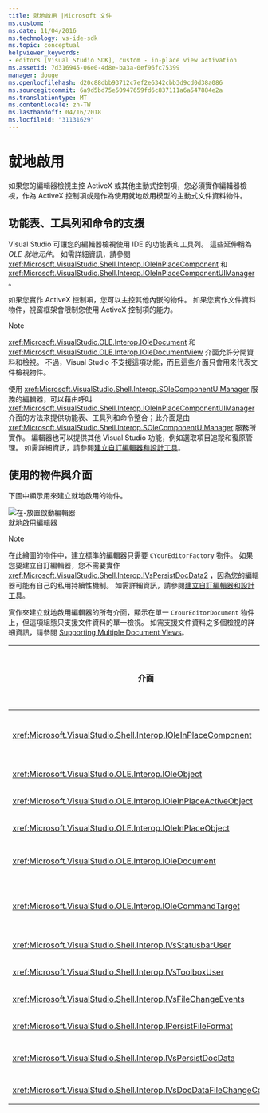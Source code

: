 ```yaml
---
title: 就地啟用 |Microsoft 文件
ms.custom: ''
ms.date: 11/04/2016
ms.technology: vs-ide-sdk
ms.topic: conceptual
helpviewer_keywords:
- editors [Visual Studio SDK], custom - in-place view activation
ms.assetid: 7d316945-06e0-4d8e-ba3a-0ef96fc75399
manager: douge
ms.openlocfilehash: d20c88dbb93712c7ef2e6342cbb3d9cd0d38a086
ms.sourcegitcommit: 6a9d5bd75e50947659fd6c837111a6a547884e2a
ms.translationtype: MT
ms.contentlocale: zh-TW
ms.lasthandoff: 04/16/2018
ms.locfileid: "31131629"
---
```

# <a name="in-place-activation"></a>就地啟用
如果您的編輯器檢視主控 ActiveX 或其他主動式控制項，您必須實作編輯器檢視，作為 ActiveX 控制項或是作為使用就地啟用模型的主動式文件資料物件。  
  
## <a name="support-for-menus-toolbars-and-commands"></a>功能表、工具列和命令的支援  
 Visual Studio 可讓您的編輯器檢視使用 IDE 的功能表和工具列。 這些延伸稱為 *OLE 就地元件*。 如需詳細資訊，請參閱 <xref:Microsoft.VisualStudio.Shell.Interop.IOleInPlaceComponent> 和 <xref:Microsoft.VisualStudio.Shell.Interop.IOleInPlaceComponentUIManager>。  
  
 如果您實作 ActiveX 控制項，您可以主控其他內嵌的物件。 如果您實作文件資料物件，視窗框架會限制您使用 ActiveX 控制項的能力。  
  
> [!NOTE]
>  <xref:Microsoft.VisualStudio.OLE.Interop.IOleDocument> 和 <xref:Microsoft.VisualStudio.OLE.Interop.IOleDocumentView> 介面允許分開資料和檢視。 不過，Visual Studio 不支援這項功能，而且這些介面只會用來代表文件檢視物件。  
  
 使用 <xref:Microsoft.VisualStudio.Shell.Interop.SOleComponentUIManager> 服務的編輯器，可以藉由呼叫 <xref:Microsoft.VisualStudio.Shell.Interop.IOleInPlaceComponentUIManager> 介面的方法來提供功能表、工具列和命令整合；此介面是由 <xref:Microsoft.VisualStudio.Shell.Interop.SOleComponentUIManager> 服務所實作。 編輯器也可以提供其他 Visual Studio 功能，例如選取項目追蹤和復原管理。 如需詳細資訊，請參閱[建立自訂編輯器和設計工具](../extensibility/creating-custom-editors-and-designers.md)。  
  
## <a name="objects-and-interfaces-used"></a>使用的物件與介面  
 下圖中顯示用來建立就地啟用的物件。  
  
 ![在&#45;放置啟動編輯器](../extensibility/media/vsinplaceactivationeditor.gif "vsInPlaceActivationEditor")  
就地啟用編輯器  
  
> [!NOTE]
>  在此繪圖的物件中，建立標準的編輯器只需要 `CYourEditorFactory` 物件。 如果您要建立自訂編輯器，您不需要實作 <xref:Microsoft.VisualStudio.Shell.Interop.IVsPersistDocData2> ，因為您的編輯器可能有自己的私用持續性機制。 如需詳細資訊，請參閱[建立自訂編輯器和設計工具](../extensibility/creating-custom-editors-and-designers.md)。  
  
 實作來建立就地啟用編輯器的所有介面，顯示在單一 `CYourEditorDocument` 物件上，但這項組態只支援文件資料的單一檢視。 如需支援文件資料之多個檢視的詳細資訊，請參閱 [Supporting Multiple Document Views](../extensibility/supporting-multiple-document-views.md)。  
  
|介面|物件的類型|使用|  
|---------------|--------------------|---------|  
|<xref:Microsoft.VisualStudio.Shell.Interop.IOleInPlaceComponent>|檢視|讓就地 VSPackage 物件能使用 <xref:Microsoft.VisualStudio.Shell.Interop.SOleComponentUIManager> 服務，作為完整整合的 IDE 元件來運作。 這項服務將物件的功能表、工具列和命令整合到 IDE，並發出狀態變更的通知。|  
|<xref:Microsoft.VisualStudio.OLE.Interop.IOleObject>|檢視|內嵌的物件提供基本功能給其容器並與其通訊的主要方式。|  
|<xref:Microsoft.VisualStudio.OLE.Interop.IOleInPlaceActiveObject>|檢視|管理就地物件的啟用和停用，並判斷應該可看見就地物件的多少部分。|  
|<xref:Microsoft.VisualStudio.OLE.Interop.IOleInPlaceObject>|檢視|在就地物件、相關應用程式最外層框架視窗和包含內嵌物件之應用程式的文件視窗之間，提供直接的通訊通道。|  
|<xref:Microsoft.VisualStudio.OLE.Interop.IOleDocument>|檢視|實作 ActiveX 物件。 請注意，IDE 中不使用分開文件資料和檢視的 <xref:Microsoft.VisualStudio.OLE.Interop.IOleDocument> 和 <xref:Microsoft.VisualStudio.OLE.Interop.IOleDocumentView> 方法。|  
|<xref:Microsoft.VisualStudio.OLE.Interop.IOleCommandTarget>|檢視/資料|可讓文件資料物件或文件檢視物件參與命令處理，或兩者皆可參與。|  
|<xref:Microsoft.VisualStudio.Shell.Interop.IVsStatusbarUser>|檢視|啟用狀態列更新。|  
|<xref:Microsoft.VisualStudio.Shell.Interop.IVsToolboxUser>|檢視|啟用將項目加入工具箱。|  
|<xref:Microsoft.VisualStudio.Shell.Interop.IVsFileChangeEvents>|資料|傳送編輯檔案的變更通知。 (這個介面是選擇性的。)|  
|<xref:Microsoft.VisualStudio.Shell.Interop.IPersistFileFormat>|資料|用來啟用檔案類型的 [另存新檔] 功能。|  
|<xref:Microsoft.VisualStudio.Shell.Interop.IVsPersistDocData>|資料|啟用文件的持續性。 針對唯讀檔案，呼叫 <xref:Microsoft.VisualStudio.Shell.Interop.IVsPersistDocData2.SetDocDataReadOnly%2A> 以提供「鎖定」圖示，表示唯讀檔案。|  
|<xref:Microsoft.VisualStudio.Shell.Interop.IVsDocDataFileChangeControl>|資料|決定是否應該忽略文件資料的變更。|